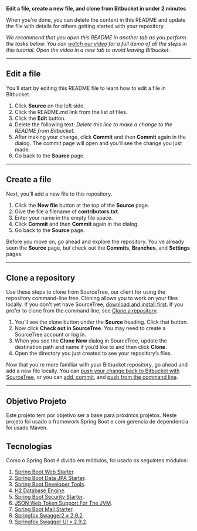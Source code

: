 **Edit a file, create a new file, and clone from Bitbucket in under 2 minutes**

When you're done, you can delete the content in this README and update the file with details for others getting started with your repository.

*We recommend that you open this README in another tab as you perform the tasks below. You can [watch our video](https://youtu.be/0ocf7u76WSo) for a full demo of all the steps in this tutorial. Open the video in a new tab to avoid leaving Bitbucket.*

---

## Edit a file

You’ll start by editing this README file to learn how to edit a file in Bitbucket.

1. Click **Source** on the left side.
2. Click the README.md link from the list of files.
3. Click the **Edit** button.
4. Delete the following text: *Delete this line to make a change to the README from Bitbucket.*
5. After making your change, click **Commit** and then **Commit** again in the dialog. The commit page will open and you’ll see the change you just made.
6. Go back to the **Source** page.

---

## Create a file

Next, you’ll add a new file to this repository.

1. Click the **New file** button at the top of the **Source** page.
2. Give the file a filename of **contributors.txt**.
3. Enter your name in the empty file space.
4. Click **Commit** and then **Commit** again in the dialog.
5. Go back to the **Source** page.

Before you move on, go ahead and explore the repository. You've already seen the **Source** page, but check out the **Commits**, **Branches**, and **Settings** pages.

---

## Clone a repository

Use these steps to clone from SourceTree, our client for using the repository command-line free. Cloning allows you to work on your files locally. If you don't yet have SourceTree, [download and install first](https://www.sourcetreeapp.com/). If you prefer to clone from the command line, see [Clone a repository](https://confluence.atlassian.com/x/4whODQ).

1. You’ll see the clone button under the **Source** heading. Click that button.
2. Now click **Check out in SourceTree**. You may need to create a SourceTree account or log in.
3. When you see the **Clone New** dialog in SourceTree, update the destination path and name if you’d like to and then click **Clone**.
4. Open the directory you just created to see your repository’s files.

Now that you're more familiar with your Bitbucket repository, go ahead and add a new file locally. You can [push your change back to Bitbucket with SourceTree](https://confluence.atlassian.com/x/iqyBMg), or you can [add, commit,](https://confluence.atlassian.com/x/8QhODQ) and [push from the command line](https://confluence.atlassian.com/x/NQ0zDQ).

---

## Objetivo Projeto
Este projeto tem por objetivo ser a base para próximos projetos.
Neste projeto foi usado o framework Spring Boot e com gerencia de dependencia foi usado Maven.

## Tecnologias
Como o Spring Boot é divido em módulos, foi usado os seguintes módulos:

1. [Spring Boot Web Starter](https://mvnrepository.com/artifact/org.springframework.boot/spring-boot-starter-web).
2. [Spring Boot Data JPA Starter](https://mvnrepository.com/artifact/org.springframework.boot/spring-boot-starter-data-jpa).
3. [Spring Boot Developer Tools](https://mvnrepository.com/artifact/org.springframework.boot/spring-boot-devtools).
4. [H2 Database Engine](https://mvnrepository.com/artifact/com.h2database/h2).
5. [Spring Boot Security Starter](https://mvnrepository.com/artifact/org.springframework.boot/spring-boot-starter-security).
6. [JSON Web Token Support For The JVM](https://mvnrepository.com/artifact/io.jsonwebtoken/jjwt).
7. [Spring Boot Mail Starter](https://mvnrepository.com/artifact/org.springframework.boot/spring-boot-starter-mail).
8. [Springfox Swagger2 » 2.9.2](https://mvnrepository.com/artifact/io.springfox/springfox-swagger2).
9. [Springfox Swagger UI » 2.9.2](https://mvnrepository.com/artifact/io.springfox/springfox-swagger-ui).
